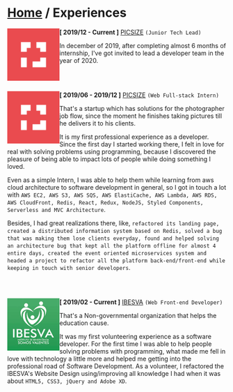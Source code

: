 # [Home](README.md) / Experiences

<img src="assets/experiences/picsize.jpg" href="picsize.com.br" align="left" width="120">

**[ 2019/12 - Current ]** [PICSIZE](https://picsize.com.br) ``(Junior Tech Lead)``

In december of 2019, after completing almost 6 months of internship, I've got invited to lead a developer team in the year of 2020.

<br></br>

<img src="assets/experiences/picsize.jpg" href="picsize.com.br" align="left" width="120">


**[ 2019/06 - 2019/12 ]** [PICSIZE](https://picsize.com.br) ``(Web Full-stack Intern)``

That's a startup which has solutions for the photographer job flow, since the moment he finishes taking pictures till he delivers it to his clients. 

It is my first professional experience as a developer. Since the first day I started working there, I felt in love for real with solving problems using programming, because I discovered the pleasure of being able to impact lots of people while doing something I loved.

Even as a simple Intern, I was able to help them while learning from aws cloud architecture to software development in general, so I got in touch a lot with `AWS EC2, AWS S3, AWS SQS, AWS ElastiCache, AWS Lambda, AWS RDS, AWS CloudFront, Redis, React, Redux, NodeJS, Styled Components, Serverless and MVC Architecture`.

Besides, I had great realizations there, like, `refactored its landing page, created a distributed information system based on Redis, solved a bug that was making them lose clients everyday, found and helped solving an architecture bug that kept all the platform offline for almost 4 entire days, created the event oriented microservices system and headed a project to refactor all the platform back-end/front-end while keeping in touch with senior developers`.

<br></br>

<img src="assets/experiences/ibesva.jpeg" align="left" width="120">

**[ 2019/02 - Current ]** [IBESVA](https://ibesva.netlify.com) ``(Web Front-end Developer)``

That's a Non-governmental organization that helps the education cause.

It was my first volunteering experience as a software developer. For the first time I was able to help people solving problems with programming, what made me fell in love with technology a little more and helped me getting into the professional road of Software Development. As a volunteer, I refactored the IBESVA's Website Design using/improving all knowledge I had when it was about `HTML5, CSS3, jQuery and Adobe XD`.